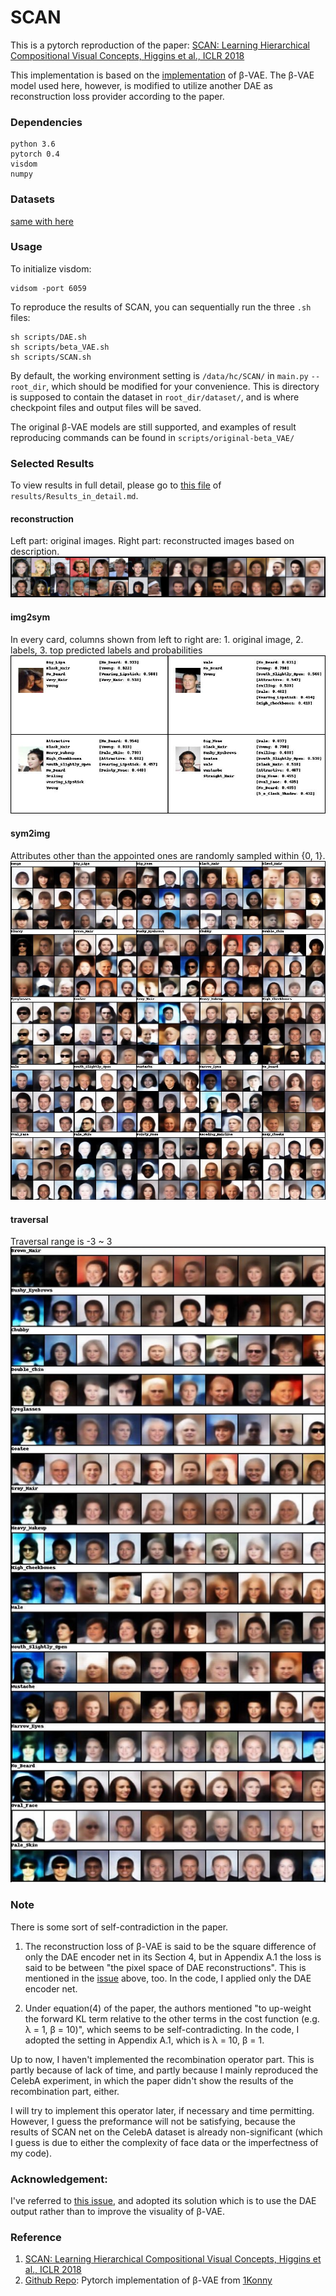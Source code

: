 # SCAN
This is a pytorch reproduction of the paper:
[SCAN: Learning Hierarchical Compositional Visual Concepts, Higgins et al., ICLR 2018]

This implementation is based on the [implementation][Github Repo] of β-VAE.
The β-VAE model used here, however, is modified to utilize another DAE as reconstruction loss provider according to the paper.

### Dependencies
```
python 3.6
pytorch 0.4
visdom
numpy
```

### Datasets
[same with here]

### Usage
To initialize visdom:

    vidsom -port 6059

To reproduce the results of SCAN, you can sequentially run the three `.sh` files:

    sh scripts/DAE.sh
    sh scripts/beta_VAE.sh
    sh scripts/SCAN.sh

By default, the working environment setting is `/data/hc/SCAN/` in `main.py` `--root_dir`, which should be modified for your convenience.
This is directory is supposed to contain the dataset in `root_dir/dataset/`, and is where checkpoint files and output files will be saved.

The original β-VAE models are still supported, and examples of result reproducing commands can be found in `scripts/original-beta_VAE/`


### Selected Results

To view results in full detail, please go to [this file](results/Results_in_detail.md) of `results/Results_in_detail.md`.

#### reconstruction
Left part: original images. Right part: reconstructed images based on description.
![reconstruction](results/SCAN/reconstruction.jpg)

#### img2sym
In every card, columns shown from left to right are: 1. original image, 2. labels, 3. top predicted labels and probabilities
![img2sym](results/SCAN/img2sym.jpeg)

#### sym2img
Attributes other than the appointed ones are randomly sampled within {0, 1}.
![sym2img](results/SCAN/selected_sym2img.jpeg)

#### traversal
Traversal range is -3 ~ 3
![traversal](results/SCAN/selected_traversal.jpeg)

### Note

There is some sort of self-contradiction in the paper.

1. The reconstruction loss of β-VAE is said to be the square difference of only the DAE encoder net in its Section 4, but in Appendix A.1 the loss is said to be between "the pixel space of DAE reconstructions".
This is mentioned in the [issue][this issue] above, too.
In the code, I applied only the DAE encoder net.

2. Under equation(4) of the paper, the authors mentioned "to up-weight the forward KL term relative to the other terms in the cost function (e.g. λ = 1, β = 10)", which seems to be self-contradicting.
In the code, I adopted the setting in Appendix A.1, which is λ = 10, β = 1.

Up to now, I haven't implemented the recombination operator part.
This is partly because of lack of time, and partly because I mainly reproduced the CelebA experiment, in which the paper didn't show the results of the recombination part, either.

I will try to implement this operator later, if necessary and time permitting.
However, I guess the preformance will not be satisfying, because the results of SCAN net on the CelebA dataset is already non-significant (which I guess is due to either the complexity of face data or the imperfectness of my code).

### Acknowledgement:

I've referred to [this issue][], and adopted its solution which is to use the DAE output rather than to improve the visuality of β-VAE.

### Reference
1. [SCAN: Learning Hierarchical Compositional Visual Concepts, Higgins et al., ICLR 2018]
2. [Github Repo]: Pytorch implementation of β-VAE from [1Konny](https://github.com/1Konny)

[SCAN: Learning Hierarchical Compositional Visual Concepts, Higgins et al., ICLR 2018]: https://arxiv.org/abs/1707.03389
[Github Repo]: https://github.com/1Konny/Beta-VAE 
[same with here]: https://github.com/1Konny/FactorVAE 
[this issue]: https://github.com/miyosuda/scan/issues/1
